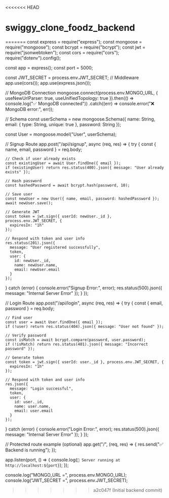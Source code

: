 <<<<<<< HEAD
# swiggy_clone_foodz_backend
=======
const express = require("express");
const mongoose = require("mongoose");
const bcrypt = require("bcrypt");
const jwt = require("jsonwebtoken");
const cors = require("cors");
require("dotenv").config();

const app = express();
const port = 5000;

const JWT_SECRET = process.env.JWT_SECRET;
// Middleware
app.use(cors());
app.use(express.json());

// MongoDB Connection
mongoose.connect(process.env.MONGO_URL, {
  useNewUrlParser: true,
  useUnifiedTopology: true
}).then(() => console.log("✅ MongoDB connected"))
  .catch((err) => console.error("❌ MongoDB error:", err));

// Schema
const userSchema = new mongoose.Schema({
  name: String,
  email: { type: String, unique: true },
  password: String
});

const User = mongoose.model("User", userSchema);

// Signup Route
app.post("/api/signup", async (req, res) => {
  try {
    const { name, email, password } = req.body;

    // Check if user already exists
    const existingUser = await User.findOne({ email });
    if (existingUser) return res.status(400).json({ message: "User already exists" });

    // Hash password
    const hashedPassword = await bcrypt.hash(password, 10);

    // Save user
    const newUser = new User({ name, email, password: hashedPassword });
    await newUser.save();

    // Generate JWT
    const token = jwt.sign({ userId: newUser._id }, process.env.JWT_SECRET, {
      expiresIn: "1h"
    });

    // Respond with token and user info
    res.status(201).json({
      message: "User registered successfully",
      token,
      user: {
        id: newUser._id,
        name: newUser.name,
        email: newUser.email
      }
    });
  } catch (error) {
    console.error("Signup Error:", error);
    res.status(500).json({ message: "Internal Server Error" });
  }
});

// Login Route
app.post("/api/login", async (req, res) => {
  try {
    const { email, password } = req.body;

    // Find user
    const user = await User.findOne({ email });
    if (!user) return res.status(404).json({ message: "User not found" });

    // Verify password
    const isMatch = await bcrypt.compare(password, user.password);
    if (!isMatch) return res.status(401).json({ message: "Incorrect password" });

    // Generate token
    const token = jwt.sign({ userId: user._id }, process.env.JWT_SECRET, {
      expiresIn: "1h"
    });

    // Respond with token and user info
    res.json({
      message: "Login successful",
      token,
      user: {
        id: user._id,
        name: user.name,
        email: user.email
      }
    });
  } catch (error) {
    console.error("Login Error:", error);
    res.status(500).json({ message: "Internal Server Error" });
  }
});

// Protected route example (optional)
app.get("/", (req, res) => {
  res.send("✅ Backend is running");
});

app.listen(port, () => {
  console.log(`🚀 Server running at http://localhost:${port}`);
});

console.log("MONGO_URL =", process.env.MONGO_URL);
console.log("JWT_SECRET =", process.env.JWT_SECRET);
>>>>>>> a2c047f (Initial backend commit)
